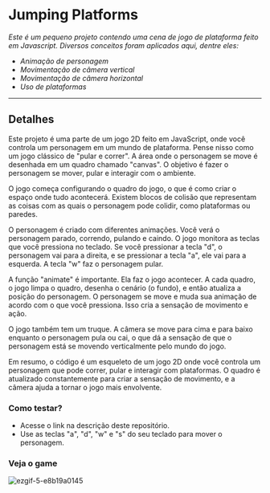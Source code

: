 # Jumping Platforms

<i>Este é um pequeno projeto contendo uma cena de jogo de plataforma feito em Javascript. Diversos conceitos foram aplicados aqui, dentre eles:
- Animação de personagem
- Movimentação de câmera vertical
- Movimentação de câmera horizontal
- Uso de plataformas
</i>  
<hr>

## Detalhes
Este projeto é uma parte de um jogo 2D feito em JavaScript, onde você controla um personagem em um mundo de plataforma. Pense nisso como um jogo clássico de "pular e correr". A área onde o personagem se move é desenhada em um quadro chamado "canvas". O objetivo é fazer o personagem se mover, pular e interagir com o ambiente.

O jogo começa configurando o quadro do jogo, o que é como criar o espaço onde tudo acontecerá. Existem blocos de colisão que representam as coisas com as quais o personagem pode colidir, como plataformas ou paredes.

O personagem é criado com diferentes animações. Você verá o personagem parado, correndo, pulando e caindo. O jogo monitora as teclas que você pressiona no teclado. Se você pressionar a tecla "d", o personagem vai para a direita, e se pressionar a tecla "a", ele vai para a esquerda. A tecla "w" faz o personagem pular.

A função "animate" é importante. Ela faz o jogo acontecer. A cada quadro, o jogo limpa o quadro, desenha o cenário (o fundo), e então atualiza a posição do personagem. O personagem se move e muda sua animação de acordo com o que você pressiona. Isso cria a sensação de movimento e ação.

O jogo também tem um truque. A câmera se move para cima e para baixo enquanto o personagem pula ou cai, o que dá a sensação de que o personagem está se movendo verticalmente pelo mundo do jogo.

Em resumo, o código é um esqueleto de um jogo 2D onde você controla um personagem que pode correr, pular e interagir com plataformas. O quadro é atualizado constantemente para criar a sensação de movimento, e a câmera ajuda a tornar o jogo mais envolvente.

### Como testar?
- Acesse o link na descrição deste repositório.
- Use as teclas "a", "d", "w" e "s" do seu teclado para mover o personagem.

### Veja o game
![ezgif-5-e8b19a0145](https://github.com/Magah051/jumping-platforms/assets/31749933/ccc5c826-fcf3-4c5a-a67d-6f0a9873d5a5)
